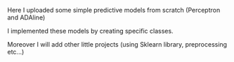 Here I uploaded some simple predictive models from scratch (Perceptron and ADAline)

I implemented these models by creating specific classes.

Moreover I will add other little projects (using Sklearn library, preprocessing etc...) 

